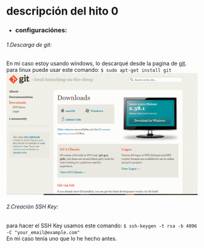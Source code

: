 # descripción del hito 0
- ### configuraciónes:
###### 1.Descarga de git:  
En mi caso estoy usando windows, lo descarqué desde la pagina de [git](https://git-scm.com/).  
para linux puede usar este comando: `$ sudo apt-get install git`    
![](https://github.com/hamadabouhcida/cc_project/blob/main/docs/imgs/descarga%20git.PNG)  
###### 2.Creación SSH Key:  
para hacer el SSH Key usamos este comando: `$ ssh-keygen -t rsa -b 4096 -C "your_email@example.com"`  
En mi caso tenía uno que lo he hecho antes.  


